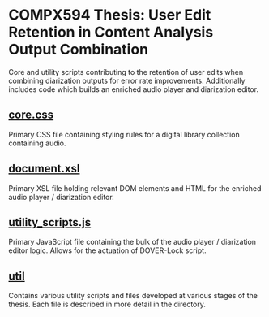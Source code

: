 <!-- Project Title -->
# COMPX594 Thesis: User Edit Retention in Content Analysis Output Combination

<!-- Project Description -->
Core and utility scripts contributing to the retention of user edits when combining diarization outputs for error rate improvements. Additionally includes code which builds an enriched audio player and diarization editor. 

<!-- Files -->
## [core.css](core.css)
Primary CSS file containing styling rules for a digital library collection containing audio.

## [document.xsl](document.xsl)
Primary XSL file holding relevant DOM elements and HTML for the enriched audio player / diarization editor.

## [utility_scripts.js](utility_scripts)
Primary JavaScript file containing the bulk of the audio player / diarization editor logic. Allows for the actuation of DOVER-Lock script.

<!-- Directories -->
## [util](util)
Contains various utility scripts and files developed at various stages of the thesis. Each file is described in more detail in the directory.